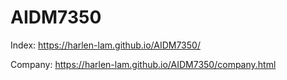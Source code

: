 # AIDM7350
Index: https://harlen-lam.github.io/AIDM7350/

Company: https://harlen-lam.github.io/AIDM7350/company.html
